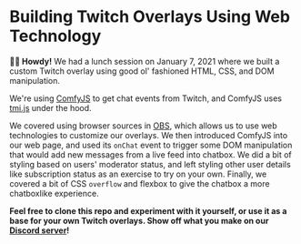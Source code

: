 # Building Twitch Overlays Using Web Technology

**👋🏻 Howdy!** We had a lunch session on January 7, 2021 where we built a custom Twitch overlay using good ol' fashioned HTML, CSS, and DOM manipulation.

We're using [ComfyJS](https://github.com/instafluff/ComfyJS) to get chat events from Twitch, and ComfyJS uses [tmi.js](https://tmijs.com/) under the hood.

We covered using browser sources in [OBS](https://obsproject.com/), which allows us to use web technologies to customize our overlays. We then introduced ComfyJS into our web page, and used its `onChat` event to trigger some DOM manipulation that would add new messages from a live feed into chatbox. We did a bit of styling based on users' moderator status, and left styling other user details like subscription status as an exercise to try on your own. Finally, we covered a bit of CSS `overflow` and flexbox to give the chatbox a more chatboxlike experience.

**Feel free to clone this repo and experiment with it yourself, or use it as a base for your own Twitch overlays. Show off what you make on our [Discord server](https://discord.gg/dx7ZWCy)!**